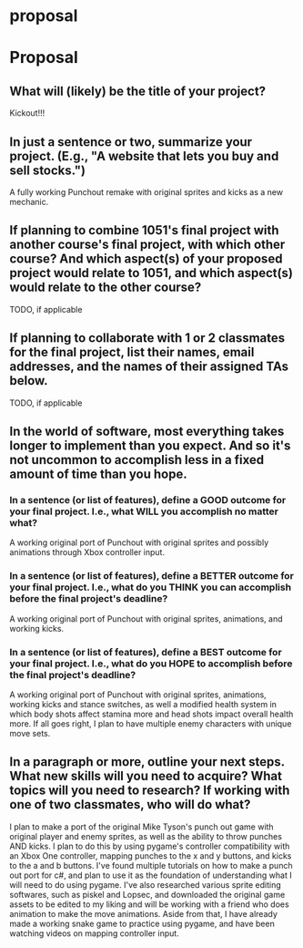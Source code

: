 # proposal
# Proposal

## What will (likely) be the title of your project?

Kickout!!!

## In just a sentence or two, summarize your project. (E.g., "A website that lets you buy and sell stocks.")

A fully working Punchout remake with original sprites and kicks as a new mechanic.


## If planning to combine 1051's final project with another course's final project, with which other course? And which aspect(s) of your proposed project would relate to 1051, and which aspect(s) would relate to the other course?

TODO, if applicable

## If planning to collaborate with 1 or 2 classmates for the final project, list their names, email addresses, and the names of their assigned TAs below.

TODO, if applicable

## In the world of software, most everything takes longer to implement than you expect. And so it's not uncommon to accomplish less in a fixed amount of time than you hope.

### In a sentence (or list of features), define a GOOD outcome for your final project. I.e., what WILL you accomplish no matter what?

A working original port of Punchout with original sprites and possibly animations through Xbox controller input.

### In a sentence (or list of features), define a BETTER outcome for your final project. I.e., what do you THINK you can accomplish before the final project's deadline?

A working original port of Punchout with original sprites, animations, and working kicks.

### In a sentence (or list of features), define a BEST outcome for your final project. I.e., what do you HOPE to accomplish before the final project's deadline?

A working original port of Punchout with original sprites, animations, working kicks and stance switches, as well a modified health system in which body shots affect stamina more and head shots impact overall health more. If all goes right, I plan to have multiple enemy characters with unique move sets.


## In a paragraph or more, outline your next steps. What new skills will you need to acquire? What topics will you need to research? If working with one of two classmates, who will do what?

I plan to make a port of the original Mike Tyson's punch out game with original player and enemy sprites, as well as the ability to throw punches AND kicks. I plan to do this by using pygame's controller compatibility with an Xbox One controller, mapping punches to the x and y buttons, and kicks to the a and b buttons. I've found multiple tutorials on how to make a punch out port for c#, and plan to use it as the foundation of understanding what I will need to do using pygame. I've also researched various sprite editing softwares, such as piskel and Lopsec, and downloaded the original game assets to be edited to my liking and will be working with a friend who does animation to make the move animations. Aside from that, I have already made a working snake game to practice using pygame, and have been watching videos on mapping controller input.

